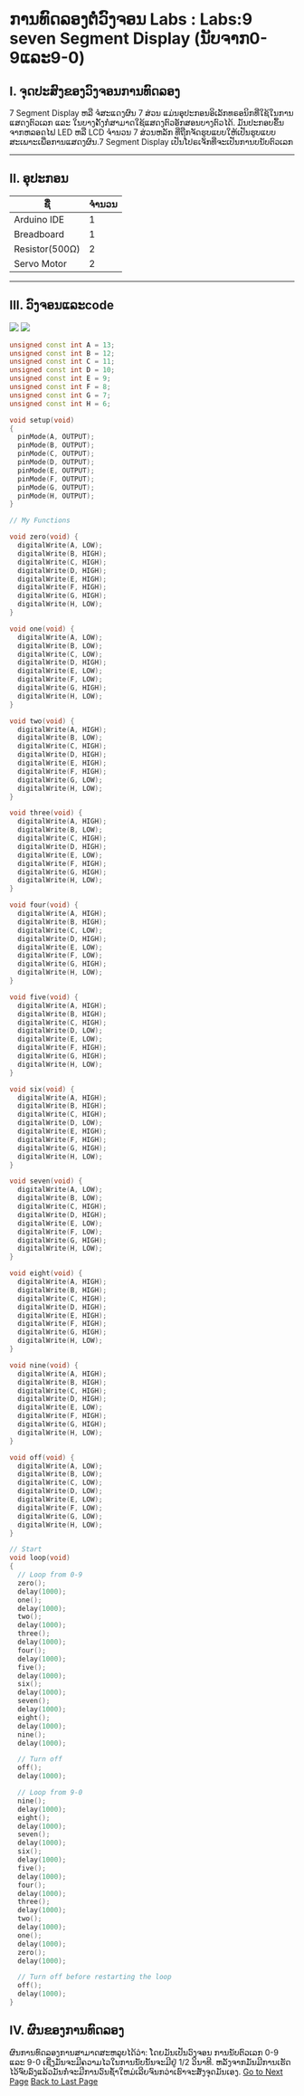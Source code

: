 
# ການທົດລອງຕໍ່ວົງຈອນ Labs  : Labs:9 seven Segment Display (ນັບຈາກ0-9ແລະ9-0)


## I. ຈຸດປະສົງຂອງວົງຈອນການທົດລອງ
7 Segment Display ຫລື ຈໍສະແດງຜົນ 7 ສ່ວນ ແມ່ນອຸປະກອນອິເລັກທຣອນິກທີ່ໃຊ້ໃນການແສດງຕົວເລກ ແລະ ໃນບາງຄັ້ງກໍ່ສາມາດໃຊ້ແສດງຕົວອັກສອນບາງຕົວໄດ້. ມັນປະກອບຂຶ້ນຈາກຫລອດໄຟ LED ຫລື LCD ຈໍານວນ 7 ສ່ວນຫລັກ ທີ່ຖືກຈັດຮູບແບບໃຫ້ເປັນຮູບແບບສະເພາະເພື່ອການແສດງຜົນ.7 Segment Display ເປັນໂປຣເຈັກທີ່ຈະເປັນການບນັບຕົວເລກ







___

## II. ອຸປະກອນ

| ຊື່            | ຈຳນວນ |
|---------------|--------|
| Arduino IDE  | 1      |
| Breadboard   | 1      |
|    Resistor(500Ω)  | 2     |
| Servo Motor        | 2      |




___

## III.	ວົງຈອນແລະcode
![](../image/61.png) 
![](../image/62.png) 
<!-- ![](../image/63.png) 
![](../image/64.png)  -->
~~~cpp
unsigned const int A = 13;
unsigned const int B = 12;
unsigned const int C = 11;
unsigned const int D = 10;
unsigned const int E = 9;
unsigned const int F = 8;
unsigned const int G = 7;
unsigned const int H = 6;

void setup(void)
{
  pinMode(A, OUTPUT);
  pinMode(B, OUTPUT);
  pinMode(C, OUTPUT);
  pinMode(D, OUTPUT);
  pinMode(E, OUTPUT);
  pinMode(F, OUTPUT);
  pinMode(G, OUTPUT);
  pinMode(H, OUTPUT);
}

// My Functions

void zero(void) {
  digitalWrite(A, LOW);
  digitalWrite(B, HIGH);
  digitalWrite(C, HIGH);
  digitalWrite(D, HIGH);
  digitalWrite(E, HIGH);
  digitalWrite(F, HIGH);
  digitalWrite(G, HIGH);
  digitalWrite(H, LOW);
}

void one(void) {
  digitalWrite(A, LOW);
  digitalWrite(B, LOW);
  digitalWrite(C, LOW);
  digitalWrite(D, HIGH);
  digitalWrite(E, LOW);
  digitalWrite(F, LOW);
  digitalWrite(G, HIGH);
  digitalWrite(H, LOW);
}

void two(void) {
  digitalWrite(A, HIGH);
  digitalWrite(B, LOW);
  digitalWrite(C, HIGH);
  digitalWrite(D, HIGH);
  digitalWrite(E, HIGH);
  digitalWrite(F, HIGH);
  digitalWrite(G, LOW);
  digitalWrite(H, LOW);
}

void three(void) {
  digitalWrite(A, HIGH);
  digitalWrite(B, LOW);
  digitalWrite(C, HIGH);
  digitalWrite(D, HIGH);
  digitalWrite(E, LOW);
  digitalWrite(F, HIGH);
  digitalWrite(G, HIGH);
  digitalWrite(H, LOW);
}

void four(void) {
  digitalWrite(A, HIGH);
  digitalWrite(B, HIGH);
  digitalWrite(C, LOW);
  digitalWrite(D, HIGH);
  digitalWrite(E, LOW);
  digitalWrite(F, LOW);
  digitalWrite(G, HIGH);
  digitalWrite(H, LOW);
}

void five(void) {
  digitalWrite(A, HIGH);
  digitalWrite(B, HIGH);
  digitalWrite(C, HIGH);
  digitalWrite(D, LOW);
  digitalWrite(E, LOW);
  digitalWrite(F, HIGH);
  digitalWrite(G, HIGH);
  digitalWrite(H, LOW);
}

void six(void) {
  digitalWrite(A, HIGH);
  digitalWrite(B, HIGH);
  digitalWrite(C, HIGH);
  digitalWrite(D, LOW);
  digitalWrite(E, HIGH);
  digitalWrite(F, HIGH);
  digitalWrite(G, HIGH);
  digitalWrite(H, LOW);
}

void seven(void) {
  digitalWrite(A, LOW);
  digitalWrite(B, LOW);
  digitalWrite(C, HIGH);
  digitalWrite(D, HIGH);
  digitalWrite(E, LOW);
  digitalWrite(F, LOW);
  digitalWrite(G, HIGH);
  digitalWrite(H, LOW);
}

void eight(void) {
  digitalWrite(A, HIGH);
  digitalWrite(B, HIGH);
  digitalWrite(C, HIGH);
  digitalWrite(D, HIGH);
  digitalWrite(E, HIGH);
  digitalWrite(F, HIGH);
  digitalWrite(G, HIGH);
  digitalWrite(H, LOW);
}

void nine(void) {
  digitalWrite(A, HIGH);
  digitalWrite(B, HIGH);
  digitalWrite(C, HIGH);
  digitalWrite(D, HIGH);
  digitalWrite(E, LOW);
  digitalWrite(F, HIGH);
  digitalWrite(G, HIGH);
  digitalWrite(H, LOW);
}

void off(void) {
  digitalWrite(A, LOW);
  digitalWrite(B, LOW);
  digitalWrite(C, LOW);
  digitalWrite(D, LOW);
  digitalWrite(E, LOW);
  digitalWrite(F, LOW);
  digitalWrite(G, LOW);
  digitalWrite(H, LOW);
}

// Start
void loop(void)
{
  // Loop from 0-9
  zero();
  delay(1000);
  one();
  delay(1000);
  two();
  delay(1000);
  three();
  delay(1000);
  four();
  delay(1000);
  five();
  delay(1000);
  six();
  delay(1000);
  seven();
  delay(1000);
  eight();
  delay(1000);
  nine();
  delay(1000);

  // Turn off
  off();
  delay(1000);

  // Loop from 9-0
  nine();
  delay(1000);
  eight();
  delay(1000);
  seven();
  delay(1000);
  six();
  delay(1000);
  five();
  delay(1000);
  four();
  delay(1000);
  three();
  delay(1000);
  two();
  delay(1000);
  one();
  delay(1000);
  zero();
  delay(1000);

  // Turn off before restarting the loop
  off();
  delay(1000);
}
~~~
## IV.	ຜົນຂອງການທົດລອງ
ຜົນການທົດລອງການສາມາດສະຫລຸບໄດ້ວ່າ: ໂດຍມັນເປັນວົງຈອນ ການນັບຕົວເລກ 0-9 ແລະ 9-0 ເຊີ່ງມັນຈະມີຄວາມໄວໃນການນັບນັ້ນຈະມີຢູ່ 1/2 ວິນາທີ. ຫລັງຈາກມັນມີການເຮັດໄວ້ຈົບລົງແລ້ວມັນກໍ່ຈະມີການວົນຊໍ້າໃຫມ່ເລີຍຈົນກວ່າເຮົາຈະສັ່ງຈຸດມັນເອງ.
[Go to Next Page](lab10.md)
[Back to Last Page](lab8.md)